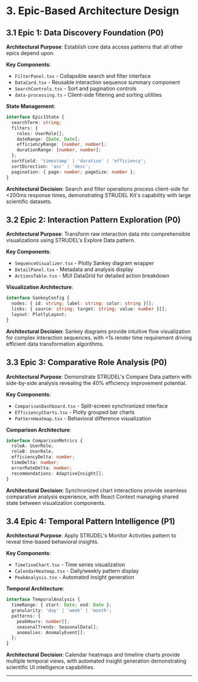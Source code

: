 # 3. Epic-Based Architecture Design

## 3.1 Epic 1: Data Discovery Foundation (P0)

**Architectural Purpose**: Establish core data access patterns that all other epics depend upon.

**Key Components**:

- `FilterPanel.tsx` - Collapsible search and filter interface
- `DataCard.tsx` - Reusable interaction sequence summary component
- `SearchControls.tsx` - Sort and pagination controls
- `data-processing.ts` - Client-side filtering and sorting utilities

**State Management**:

```typescript
interface Epic1State {
  searchTerm: string;
  filters: {
    roles: UserRole[];
    dateRange: [Date, Date];
    efficiencyRange: [number, number];
    durationRange: [number, number];
  };
  sortField: 'timestamp' | 'duration' | 'efficiency';
  sortDirection: 'asc' | 'desc';
  pagination: { page: number; pageSize: number };
}
```

**Architectural Decision**: Search and filter operations process client-side for <200ms response times, demonstrating STRUDEL Kit's capability with large scientific datasets.

## 3.2 Epic 2: Interaction Pattern Exploration (P0)

**Architectural Purpose**: Transform raw interaction data into comprehensible visualizations using STRUDEL's Explore Data pattern.

**Key Components**:

- `SequenceVisualizer.tsx` - Plotly Sankey diagram wrapper
- `DetailPanel.tsx` - Metadata and analysis display
- `ActionsTable.tsx` - MUI DataGrid for detailed action breakdown

**Visualization Architecture**:

```typescript
interface SankeyConfig {
  nodes: { id: string; label: string; color: string }[];
  links: { source: string; target: string; value: number }[];
  layout: PlotlyLayout;
}
```

**Architectural Decision**: Sankey diagrams provide intuitive flow visualization for complex interaction sequences, with <1s render time requirement driving efficient data transformation algorithms.

## 3.3 Epic 3: Comparative Role Analysis (P0)

**Architectural Purpose**: Demonstrate STRUDEL's Compare Data pattern with side-by-side analysis revealing the 40% efficiency improvement potential.

**Key Components**:

- `ComparisonDashboard.tsx` - Split-screen synchronized interface
- `EfficiencyCharts.tsx` - Plotly grouped bar charts
- `PatternHeatmap.tsx` - Behavioral difference visualization

**Comparison Architecture**:

```typescript
interface ComparisonMetrics {
  roleA: UserRole;
  roleB: UserRole;
  efficiencyDelta: number;
  timeDelta: number;
  errorRateDelta: number;
  recommendations: AdaptiveInsight[];
}
```

**Architectural Decision**: Synchronized chart interactions provide seamless comparative analysis experience, with React Context managing shared state between visualization components.

## 3.4 Epic 4: Temporal Pattern Intelligence (P1)

**Architectural Purpose**: Apply STRUDEL's Monitor Activities pattern to reveal time-based behavioral insights.

**Key Components**:

- `TimelineChart.tsx` - Time series visualization
- `CalendarHeatmap.tsx` - Daily/weekly pattern display
- `PeakAnalysis.tsx` - Automated insight generation

**Temporal Architecture**:

```typescript
interface TemporalAnalysis {
  timeRange: { start: Date; end: Date };
  granularity: 'day' | 'week' | 'month';
  patterns: {
    peakHours: number[];
    seasonalTrends: SeasonalData[];
    anomalies: AnomalyEvent[];
  };
}
```

**Architectural Decision**: Calendar heatmaps and timeline charts provide multiple temporal views, with automated insight generation demonstrating scientific UI intelligence capabilities.

---
